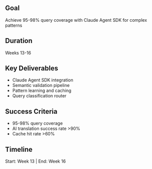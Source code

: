 ## Goal
Achieve 95-98% query coverage with Claude Agent SDK for complex patterns

## Duration
Weeks 13-16

## Key Deliverables
- Claude Agent SDK integration
- Semantic validation pipeline
- Pattern learning and caching
- Query classification router

## Success Criteria
- 95-98% query coverage
- AI translation success rate >90%
- Cache hit rate >60%

## Timeline
Start: Week 13 | End: Week 16
